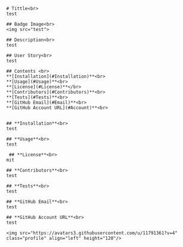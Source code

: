   

    # Tittle<br>
    test    

    ## Badge Image<br>
    <img src="test">

    ## Description<br>
    test

    ## User Story<br>
    test

    ## Contents <br>
    **[Installation](#Installation)**<br>
    **[Usage](#Usage)**<br>
    **[License](#License)**</br>
    **[Contributors](#Contributors)**<br>
    **[Tests](#Tests)**<br>
    **[GitHub Email](#Email)**<br>
    **[GitHub Account URL](#Account)**<br>


    ## **Installation**<br>
    test

    ## **Usage**<br>
    test

     ## **License**<br>
    mit

    ## **Contributors**<br>
    test

    ## **Tests**<br>
    test

    ## **GitHub Email**<br>
    test

    ## **GitHub Account URL**<br>
    test

    <img src="https://avatars3.githubusercontent.com/u/11791361?v=4" class="profile" align="left" height="120"/>

